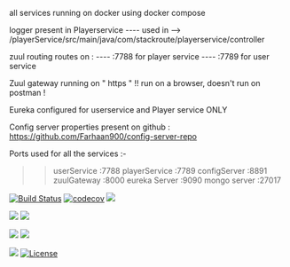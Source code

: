 all services running on docker using docker compose

logger present in Playerservice
---- used in --> /playerService/src/main/java/com/stackroute/playerservice/controller

zuul routing routes on :
---- :7788 for player service
---- :7789 for user service

Zuul gateway running on " https " !! run on a browser, doesn't run on postman !

Eureka configured for userservice and Player service ONLY

Config server properties present on github : https://github.com/Farhaan900/config-server-repo



Ports used for all the services :-

>> userService   :7788
>> playerService :7789
>> configServer  :8891
>> zuulGateway   :8000
>> eureka Server :9090
>> mongo server  :27017


[![Build Status](https://travis-ci.org/Swetha-Shanmugasundaram/boilerplatetraviscode.svg?branch=master)](https://travis-ci.org/Swetha-Shanmugasundaram/boilerplatetraviscode)
[![codecov](https://codecov.io/gh/Swetha-Shanmugasundaram/boilerplatetraviscode/branch/<branch_name>/graph/badge.svg)](https://codecov.io/gh/Swetha-Shanmugasundaram/boilerplatetraviscode)
![](https://img.shields.io/codecov/c/github/Swetha-Shanmugasundaram/boilerplatetraviscode.svg?style=flat)

![](https://img.shields.io/snyk/vulnerabilities/github/Swetha-Shanmugasundaram/boilerplatetraviscode.svg?style=popout)
![](https://img.shields.io/github/issues/Swetha-Shanmugasundaram/boilerplatetraviscode.svg?style=popout)

![](https://img.shields.io/github/contributors/Swetha-Shanmugasundaram/boilerplatetraviscode.svg?style=popout)
![](https://img.shields.io/github/last-commit/Swetha-Shanmugasundaram/boilerplatetraviscode.svg?style=popout)

![](https://img.shields.io/github/repo-size/Swetha-Shanmugasundaram/boilerplatetraviscode.svg?style=popout)
[![License](https://img.shields.io/badge/License-Apache%202.0-blue.svg)](https://opensource.org/licenses/Apache-2.0)
